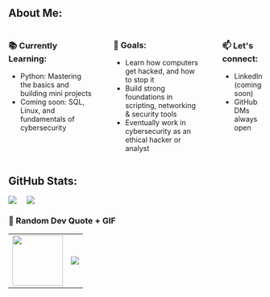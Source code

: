 ## About Me:

<div style="display: flex; gap: 40px; align-items: flex-start;">
  <div>
    <h3>📚 Currently Learning:</h3>
    <ul>
      <li>Python: Mastering the basics and building mini projects</li>
      <li>Coming soon: SQL, Linux, and fundamentals of cybersecurity</li>
    </ul>
  </div>
  <div>
    <h3>🎯 Goals:</h3>
    <ul>
      <li>Learn how computers get hacked, and how to stop it</li>
      <li>Build strong foundations in scripting, networking & security tools</li>
      <li>Eventually work in cybersecurity as an ethical hacker or analyst</li>
    </ul>
  </div>
  <div>
    <h3>📫 Let's connect:</h3>
    <ul>
      <li>LinkedIn (coming soon)</li>
      <li>GitHub DMs always open</li>  
    </ul>
  </div>
</div>

## GitHub Stats:

<div style="display: flex; gap: 20px;">
  <img src="https://github-readme-stats.vercel.app/api?username=sashimye&theme=blue_navy&hide_border=false&include_all_commits=false&count_private=false" />
  <img src="https://nirzak-streak-stats.vercel.app/?user=sashimye&theme=blue_navy&hide_border=false" />
</div>

### 🎲 Random Dev Quote + GIF

<table cellspacing="0" cellpadding="0">
  <tr>
    <td>
      <img src="https://media3.giphy.com/media/v1.Y2lkPTc5MGI3NjExcnM2bmZ2Z2d5cTg5cHJ6YTBlYjN3bjQxdWE0cmdwMW9sZ2F5MXBqcSZlcD12MV9pbnRlcm5hbF9naWZfYnlfaWQmY3Q9cw/ao9DUiTKH60XS/giphy.gif" width="100" />
    </td>
    <td>
      <img src="https://quotes-github-readme.vercel.app/api?type=horizontal&theme=radical" />
    </td>
  </tr>
</table>
